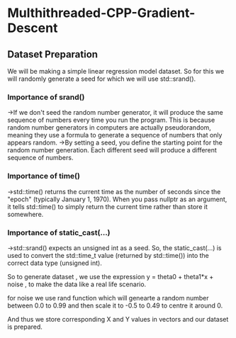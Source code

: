 # Multhithreaded-CPP-Gradient-Descent

## Dataset Preparation
We will be making a simple linear regression model dataset.
So for this we will randomly generate a seed for which we will use std::srand().
### Importance of srand()
->If we don't seed the random number generator, it will produce the same sequence of numbers every time you run the program. This is because random number generators in computers are actually pseudorandom, meaning they use a formula to generate a sequence of numbers that only appears random.
->By setting a seed, you define the starting point for the random number generation. Each different seed will produce a different sequence of numbers.

### Importance of time()
->std::time() returns the current time as the number of seconds since the "epoch" (typically January 1, 1970). When you pass nullptr as an argument, it tells std::time() to simply return the current time rather than store it somewhere.

### Importance of static_cast<unsigned int>(...)
->std::srand() expects an unsigned int as a seed. So, the static_cast<unsigned int>(...) is used to convert the std::time_t value (returned by std::time()) into the correct data type (unsigned int).

So to generate dataset , we use the expression y = theta0 + theta1*x + noise , to make the data like a real life scenario.

for noise we use rand function which will genearte a random number between 0.0 to 0.99 and then scale it to -0.5 to 0.49 to centre it around 0.

And thus we store corresponding X and Y values in vectors and our dataset is prepared.
